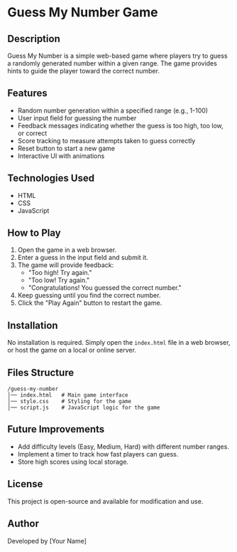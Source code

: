 # Guess My Number Game

## Description
Guess My Number is a simple web-based game where players try to guess a randomly generated number within a given range. The game provides hints to guide the player toward the correct number.

## Features
- Random number generation within a specified range (e.g., 1-100)
- User input field for guessing the number
- Feedback messages indicating whether the guess is too high, too low, or correct
- Score tracking to measure attempts taken to guess correctly
- Reset button to start a new game
- Interactive UI with animations

## Technologies Used
- HTML
- CSS
- JavaScript

## How to Play
1. Open the game in a web browser.
2. Enter a guess in the input field and submit it.
3. The game will provide feedback:
   - "Too high! Try again."
   - "Too low! Try again."
   - "Congratulations! You guessed the correct number."
4. Keep guessing until you find the correct number.
5. Click the "Play Again" button to restart the game.

## Installation
No installation is required. Simply open the `index.html` file in a web browser, or host the game on a local or online server.

## Files Structure
```
/guess-my-number
│── index.html   # Main game interface
│── style.css    # Styling for the game
│── script.js    # JavaScript logic for the game
```

## Future Improvements
- Add difficulty levels (Easy, Medium, Hard) with different number ranges.
- Implement a timer to track how fast players can guess.
- Store high scores using local storage.

## License
This project is open-source and available for modification and use.

## Author
Developed by [Your Name]

